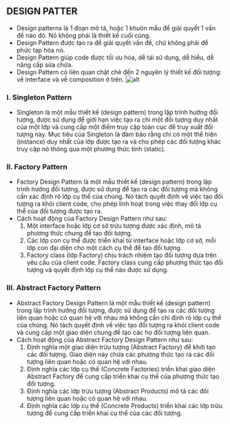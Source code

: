 ## DESIGN PATTER
- Design patterns là 1 đoạn mô tả, hoặc 1 khuôn mẫu để giải quyết 1 vấn đề nào đó. Nó không phải là thiết kế cuối cùng.
- Design Pattern được tạo ra để giải quyết vấn đề, chứ không phải để phức tạp hóa nó.
- Design Pattern giúp code được tối ưu hóa, dễ tái sử dụng, dễ hiểu, dễ nâng cấp sửa chữa.
- Design Pattern có liên quan chặt chẽ đến 2 nguyên lý thiết kế đối tượng: về interface và về composition ở trên.
![alt](https://onetech.jp/wp-content/uploads/2021/12/Design-Pattern-gom-nhung-loai-nao.jpg)
### I. Singleton Pattern
- Singleton là một mẫu thiết kế (design pattern) trong lập trình hướng đối tượng, được sử dụng để giới hạn việc tạo ra 
  chỉ một đối tượng duy nhất của một lớp và cung cấp một điểm truy cập toàn cục để truy xuất đối tượng này. Mục tiêu của 
  Singleton là đảm bảo rằng chỉ có một thể hiện (instance) duy nhất của lớp được tạo ra và cho phép các đối tượng khác 
  truy cập nó thông qua một phương thức tĩnh (static).
### II. Factory Pattern
- Factory Design Pattern là một mẫu thiết kế (design pattern) trong lập trình hướng đối tượng, được sử dụng để tạo ra 
  các đối tượng mà không cần xác định rõ lớp cụ thể của chúng. Nó tách quyết định về việc tạo đối tượng ra khỏi client 
  code, cho phép linh hoạt trong việc thay đổi lớp cụ thể của đối tượng được tạo ra.
- Cách hoạt động của Factory Design Pattern như sau:
    1. Một interface hoặc lớp cơ sở trừu tượng được xác định, mô tả phương thức chung để tạo đối tượng.
    2. Các lớp con cụ thể được triển khai từ interface hoặc lớp cơ sở, mỗi lớp con đại diện cho một cách cụ thể để tạo đối tượng.
    3. Factory class (lớp Factory) chịu trách nhiệm tạo đối tượng dựa trên yêu cầu của client code. Factory class cung 
       cấp phương thức tạo đối tượng và quyết định lớp cụ thể nào được sử dụng.
### III. Abstract Factory Pattern
- Abstract Factory Design Pattern là một mẫu thiết kế (design pattern) trong lập trình hướng đối tượng, được sử dụng để 
  tạo ra các đối tượng liên quan hoặc có quan hệ với nhau mà không cần chỉ định rõ lớp cụ thể của chúng. Nó tách quyết 
  định về việc tạo đối tượng ra khỏi client code và cung cấp một giao diện chung để tạo các họ đối tượng liên quan.
- Cách hoạt động của Abstract Factory Design Pattern như sau:
    1. Định nghĩa một giao diện trừu tượng (Abstract Factory) để khởi tạo các đối tượng. Giao diện này chứa các phương 
       thức tạo ra các đối tượng liên quan hoặc có quan hệ với nhau.
    2. Định nghĩa các lớp cụ thể (Concrete Factories) triển khai giao diện Abstract Factory để cung cấp triển khai cụ 
       thể của phương thức tạo đối tượng.
    3. Định nghĩa các lớp trừu tượng (Abstract Products) mô tả các đối tượng liên quan hoặc có quan hệ với nhau.
    4. Định nghĩa các lớp cụ thể (Concrete Products) triển khai các lớp trừu tượng để cung cấp triển khai cụ thể của các đối tượng.
